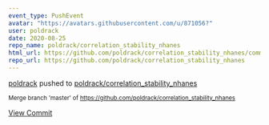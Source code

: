 ```yaml
---
event_type: PushEvent
avatar: "https://avatars.githubusercontent.com/u/871056?"
user: poldrack
date: 2020-08-25
repo_name: poldrack/correlation_stability_nhanes
html_url: https://github.com/poldrack/correlation_stability_nhanes/commit/631171b2c81ffb6f2e3ab549a33d8b345ca14f5d
repo_url: https://github.com/poldrack/correlation_stability_nhanes
---
```


<a href='https://github.com/poldrack' target='_blank'>poldrack</a> pushed to <a href='https://github.com/poldrack/correlation_stability_nhanes' target='_blank'>poldrack/correlation_stability_nhanes</a>

<small>Merge branch 'master' of https://github.com/poldrack/correlation_stability_nhanes</small>

<a href='https://github.com/poldrack/correlation_stability_nhanes/commit/631171b2c81ffb6f2e3ab549a33d8b345ca14f5d' target='_blank'>View Commit</a>